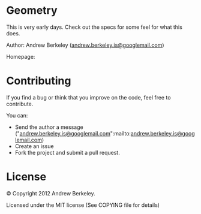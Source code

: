 Geometry
========


This is very early days. Check out the specs for some feel for what this does.

Author: Andrew Berkeley (andrew.berkeley.is@googlemail.com)

Homepage:


Contributing
============

If you find a bug or think that you improve on the code, feel free to contribute.

You can:

* Send the author a message ("andrew.berkeley.is@googlemail.com":mailto:andrew.berkeley.is@googlemail.com)
* Create an issue
* Fork the project and submit a pull request.


License
=======

© Copyright 2012 Andrew Berkeley.

Licensed under the MIT license (See COPYING file for details)